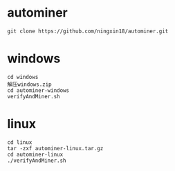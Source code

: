# autominer
    git clone https://github.com/ningxin18/autominer.git

# windows
    cd windows
    解压windows.zip
    cd autominer-windows
    verifyAndMiner.sh 
    
# linux
    cd linux
    tar -zxf autominer-linux.tar.gz
    cd autominer-linux
    ./verifyAndMiner.sh
